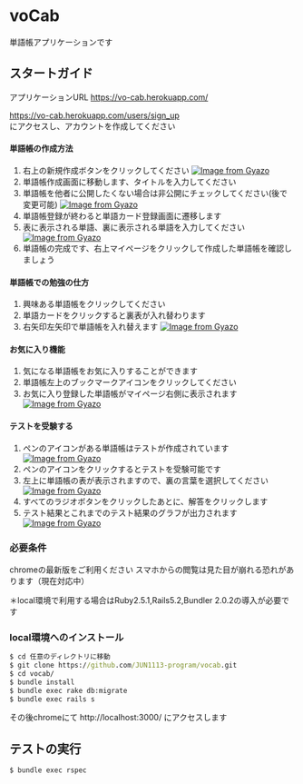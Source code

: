 # voCab
単語帳アプリケーションです


## スタートガイド
アプリケーションURL
https://vo-cab.herokuapp.com/

https://vo-cab.herokuapp.com/users/sign_up<br>
にアクセスし、アカウントを作成してください

#### 単語帳の作成方法
1. 右上の新規作成ボタンをクリックしてください
[![Image from Gyazo](https://i.gyazo.com/0b9dbb2151ffda0d94ff39a253a00d2e.png)](https://gyazo.com/0b9dbb2151ffda0d94ff39a253a00d2e)
2. 単語帳作成画面に移動します、タイトルを入力してください
3. 単語帳を他者に公開したくない場合は非公開にチェックしてください(後で変更可能)
[![Image from Gyazo](https://i.gyazo.com/a1fed175c05067c8f3706d5b865427cf.gif)](https://gyazo.com/a1fed175c05067c8f3706d5b865427cf)
4. 単語帳登録が終わると単語カード登録画面に遷移します
5. 表に表示される単語、裏に表示される単語を入力してください
[![Image from Gyazo](https://i.gyazo.com/5ba3aa0be01d313b10fc099aa7b89b36.gif)](https://gyazo.com/5ba3aa0be01d313b10fc099aa7b89b36)
6. 単語帳の完成です、右上マイページをクリックして作成した単語帳を確認しましょう

#### 単語帳での勉強の仕方
1. 興味ある単語帳をクリックしてください
2. 単語カードをクリックすると裏表が入れ替わります
3. 右矢印左矢印で単語帳を入れ替えます
[![Image from Gyazo](https://i.gyazo.com/a5d99e97e3e2e4723523db8c5f566a92.gif)](https://gyazo.com/a5d99e97e3e2e4723523db8c5f566a92)

#### お気に入り機能
1. 気になる単語帳をお気に入りすることができます
2. 単語帳左上のブックマークアイコンをクリックしてください
3. お気に入り登録した単語帳がマイページ右側に表示されます
[![Image from Gyazo](https://i.gyazo.com/655fe2b101cf02902b9745232b703231.gif)](https://gyazo.com/655fe2b101cf02902b9745232b703231)

#### テストを受験する
1. ペンのアイコンがある単語帳はテストが作成されています
[![Image from Gyazo](https://i.gyazo.com/1a1409486f2de1897efb05482269c1d0.png)](https://gyazo.com/1a1409486f2de1897efb05482269c1d0)
2. ペンのアイコンをクリックするとテストを受験可能です
3. 左上に単語帳の表が表示されますので、裏の言葉を選択してください
[![Image from Gyazo](https://i.gyazo.com/b2b5153932dfddf8f3d01b5fc605ddcf.gif)](https://gyazo.com/b2b5153932dfddf8f3d01b5fc605ddcf)
4. すべてのラジオボタンをクリックしたあとに、解答をクリックします
5. テスト結果とこれまでのテスト結果のグラフが出力されます
[![Image from Gyazo](https://i.gyazo.com/58c16a7170a8728a0b7ff2fba07e1bf2.gif)](https://gyazo.com/58c16a7170a8728a0b7ff2fba07e1bf2)

### 必要条件
chromeの最新版をご利用ください
スマホからの閲覧は見た目が崩れる恐れがあります（現在対応中）

＊local環境で利用する場合はRuby2.5.1,Rails5.2,Bundler 2.0.2の導入が必要です

### local環境へのインストール

```cmd
$ cd 任意のディレクトリに移動
$ git clone https://github.com/JUN1113-program/vocab.git
$ cd vocab/
$ bundle install
$ bundle exec rake db:migrate
$ bundle exec rails s
```

その後chromeにて
http://localhost:3000/ にアクセスします

## テストの実行
```cmd
$ bundle exec rspec
```
